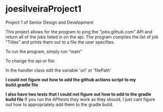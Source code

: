 # joesilveiraProject1
Project 1 of Senior Design and Development

This project allows for the program to ping the "jobs.github.com" API and return all of the jobs listed in on the api.
The program compiles the list of job "Titles" and prints them out to a file the user specifies.

To run the program, simply run "main"

To change the api or file:

In the handler class edit the variable 'url' or 'filePath'

**I could not figure out how to add the github actions script to my build.gradle file**

**I also have two tests that I could not figure out how to add to the gradle build file**
If you run the APItests they work as they should, I just cant figure out how to appropriately add them to 
the gradle build. 

